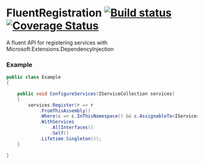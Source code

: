 # FluentRegistration [![Build status](https://ci.appveyor.com/api/projects/status/6o3s84ls1k92ktwp?svg=true)](https://ci.appveyor.com/project/nwendel/fluentregistration-p176b) [![Coverage Status](https://coveralls.io/repos/github/nwendel/FluentRegistration/badge.svg?branch=master)](https://coveralls.io/github/nwendel/FluentRegistration?branch=master)

A fluent API for registering services with Microsoft.Extensions.DependencyInjection

### Example
```csharp
public class Example
{

    public void ConfigureServices(IServiceCollection services)
    {
        services.Register(r => r
            .FromThisAssembly()
            .Where(c => c.InThisNamespace() && c.AssignableTo<IService>())
            .WithServices
                .AllInterfaces()
                .Self()
            .Lifetime.Singleton());
    }

}
```
